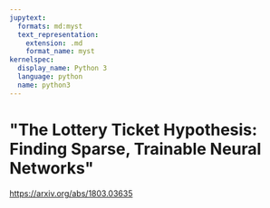 ```yaml
---
jupytext:
  formats: md:myst
  text_representation:
    extension: .md
    format_name: myst
kernelspec:
  display_name: Python 3
  language: python
  name: python3
---
```


# "The Lottery Ticket Hypothesis: Finding Sparse, Trainable Neural Networks"

https://arxiv.org/abs/1803.03635